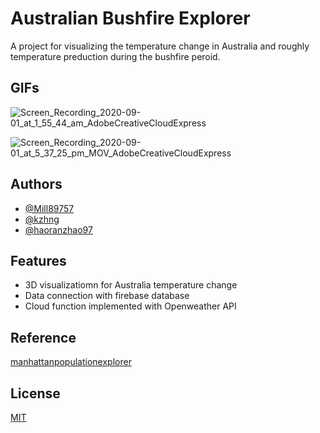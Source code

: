 
# Australian Bushfire Explorer

A project for visualizing the temperature change in Australia and roughly temperature preduction during the bushfire peroid.


## GIFs

![Screen_Recording_2020-09-01_at_1_55_44_am_AdobeCreativeCloudExpress](https://user-images.githubusercontent.com/42084209/146030715-0f78071f-8677-4d71-bd55-3fea8c6e6217.gif)

![Screen_Recording_2020-09-01_at_5_37_25_pm_MOV_AdobeCreativeCloudExpress](https://user-images.githubusercontent.com/42084209/146031019-f3a07af2-a84b-4c59-98c3-fc0bf7a0af95.gif)


## Authors

- [@Mill89757](https://github.com/Mill89757)
- [@kzhng](https://github.com/kzhng)
- [@haoranzhao97](https://github.com/haoranzhao97)

## Features

- 3D visualizatiomn for Australia temperature change 
- Data connection with firebase database
- Cloud function implemented with Openweather API



## Reference

[manhattanpopulationexplorer](https://github.com/citrusvanilla/manhattanpopulationexplorer)


## License

[MIT](https://choosealicense.com/licenses/mit/)


